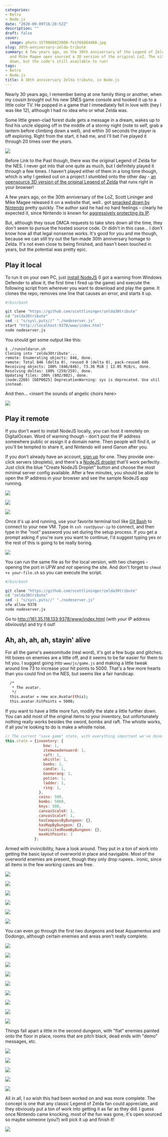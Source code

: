 ```yaml
---
categories:
- Retro
- Node.js
date: "2020-09-09T16:28:52Z"
description: ""
draft: false
cover:
  image: photo-1579860823000-fe1f66864d88.jpg
slug: 30th-anniversary-zelda-tribute
summary: A few years ago, on the 30th anniversary of the Legend of Zelda, Scott Lininger
  and Mike Magee open sourced a 3D version of the original LoZ. The site was taken
  down, but the code's still available to run!
tags:
- Retro
- Node.js
title: A 30th anniversary Zelda tribute, in Node.js
---
```

Nearly 30 years ago, I remember being at one family thing or another, when my cousin brought out his new SNES game console and hooked it up to a little color TV. He popped in a game that I immediately fell in love with (hey I was like 12), although I had no idea who or what Zelda was.

Some little green-clad forest dude gets a message in a dream, wakes up to find his uncle slipping off in the middle of a stormy night (note to self, grab a lantern before climbing down a well), and within 30 seconds the player is off exploring. Right from the start, it had me, and I'll bet I've played it through 20 times over the years.

![](https://grantwinney.com/content/images/2020/09/Dream.jpg)

Before Link to the Past though, there was the original Legend of Zelda for the NES. I never got into that one quite as much, but I definitely played it through a few times. I haven't played either of them in a long time though, which is why I geeked out on a project I stumbled onto the other day - [an opensource 3D version of the original Legend of Zelda](https://github.com/scottlininger/zelda30tribute) that runs right in your browser!

A few years ago, on the 30th anniversary of the LoZ, Scott Lininger and Mike Magee released it on a website that, well.. got [smacked down by Nintendo](https://www.facebook.com/zelda30tribute/posts/485743838275370) pretty quickly. The author said he had no hard feelings - clearly he expected it, since Nintendo is known for [aggressively protecting its IP](https://www.polygon.com/2016/9/2/12770344/nintendo-slaps-metroid-2-remake-and-500-plus-fangames-with-takedown-orders).

But, although they issue DMCA requests to take sites down all the time, they don't seem to pursue the hosted source code. Or didn't in this case... I don't know how all that legal nonsense works. It's good for you and me though, because we can still try out the fan-made 30th anniversary homage to Zelda. It's not even close to being finished, and hasn't been touched in years, but the potential was pretty epic.

## Play it local

To run it on your own PC, just [install NodeJS](https://nodejs.org/en/download/) (I got a warning from Windows Defender to allow it, the first time I fired up the game) and execute the following script from wherever you want to download and play the game. It clones the repo, removes one line that causes an error, and starts it up.

```bash
#/bin/bash

git clone "https://github.com/scottlininger/zelda30tribute"
cd "zelda30tribute"
sed -i "s/sys\.puts//" "./nodeserver.js"
start "http://localhost:9378/www/index.html"
node nodeserver.js
```

You should get some output like this:

```none
$ ./runzeldarun.sh
Cloning into 'zelda30tribute'...
remote: Enumerating objects: 846, done.
remote: Total 846 (delta 0), reused 0 (delta 0), pack-reused 846
Receiving objects: 100% (846/846), 73.36 MiB | 13.05 MiB/s, done.
Resolving deltas: 100% (259/259), done.
Updating files: 100% (802/802), done.
(node:2268) [DEP0025] DeprecationWarning: sys is deprecated. Use util instead.
```

And then... \<insert the sounds of angelic choirs here\>

![](https://grantwinney.com/content/images/2020/09/image.png)

## Play it remote

If you don't want to install NodeJS locally, you can host it remotely on DigitalOcean. Word of warning though - don't post the IP address somewhere public or assign it a domain name. Then people will find it, or you'll be tempted to share it, and Nintendo will send Ganon after you.

If you don't already have an account, [sign up](https://m.do.co/c/448f25462030) for one. They provide one-click servers (droplets), and there's a [NodeJS droplet](https://do.co/2PQEqgd) that'll work perfectly. Just click the blue "Create NodeJS Droplet" button and choose the most minimal server config available. After a few minutes, you should be able to open the IP address in your browser and see the sample NodeJS app running.

![](https://grantwinney.com/content/images/2020/09/image-1.png)

![](https://grantwinney.com/content/images/2020/09/2020-09-05-23_05_43-Create-Droplets---DigitalOcean---Brave.png)

![](https://grantwinney.com/content/images/2020/09/2020-09-05-23_19_39-Your-NodeJS-Droplet---Brave.png)

Once it's up and running, use your favorite terminal tool like [Git Bash](https://git-scm.com/downloads) to connect to your new VM. Type in `ssh root@your-ip` to connect, and then type in the "root" password you set during the setup process. If you get a prompt asking if you're sure you want to continue, I'd suggest typing yes or the rest of this is going to be really boring.

![](https://grantwinney.com/content/images/2020/09/image-2.png)

You can run the same file as for the local version, with two changes - opening the port in UFW and _not_ opening the site. And don't forget to `chmod +x your-file.sh` so you can execute the script.

```bash
#/bin/bash

git clone "https://github.com/scottlininger/zelda30tribute"
cd "zelda30tribute"
sed -i "s/sys\.puts//" "./nodeserver.js"
ufw allow 9378
node nodeserver.js
```

Go to http://161.35.118.133:9378/www/index.html (with _your_ IP address obviously) and try it out!

## Ah, ah, ah, ah, stayin' alive

For all the game's awesomitude (real word), it's got a few bugs and glitches. Hit boxes on enemies are a little off, and it seems to be far easier for them to hit you. I suggest going into `www/js/game.js` and making a little tweak around line 73 to increase your hit points to 5000. That's a few more hearts than you could find on the NES, but seems like a fair handicap.

```bash
  /*
   * The avatar.
   */
  this.avatar = new ace.Avatar(this);
  this.avatar.hitPoints = 5000;
```

If you want to have a little more fun, modify the state a little further down. You can add most of the original items to your inventory, but unfortunately nothing really works besides the sword, bombs and raft. The whistle works, if all you're looking to do is make a whistle noise.

```javascript
// The current "save game" state, with everything important we've done.
this.state = {inventory: {
                 bow: 1,
                 itemwoodensword: 1,
                 raft: 1,
                 whistle: 1,
                 bombs: 1,
                 candle: 1,
                 boomerang: 1,
                 potion: 1,
                 ladder: 1,
                 ring: 1,
               },
               coins: 500,
               bombs: 5000,
               keys: 500,
               canvasScaleX: 1,
               canvasScaleY: 1,
               hasCompassByDungeon: {},
               hasMapByDungeon: {},
               hasVisitedRoomByDungeon: {},
               maxHitPoints: 3
             };
```

Armed with invincibility, have a look around. They put in a ton of work into getting the basic layout of overworld in place and navigable. Most of the overworld enemies are present, though they only drop rupees.. ironic, since all items in the few working caves are free.

![](https://grantwinney.com/content/images/2020/09/2020-09-06-01_59_42-Zelda-30-Year-Tribute---Brave.png)

![](https://grantwinney.com/content/images/2020/09/2020-09-07-12_19_11-Zelda-30-Year-Tribute---Brave.png)

![](https://grantwinney.com/content/images/2020/09/2020-09-07-12_19_35-Zelda-30-Year-Tribute---Brave.png)

![](https://grantwinney.com/content/images/2020/09/2020-09-07-12_25_31-Zelda-30-Year-Tribute---Brave.png)

![](https://grantwinney.com/content/images/2020/09/2020-09-07-12_25_59-Zelda-30-Year-Tribute---Brave.png)

![](https://grantwinney.com/content/images/2020/09/2020-09-07-12_44_59-Zelda-30-Year-Tribute---Brave.jpg)

You can even go through the first two dungeons and beat Aquamentus and Dodongo, although certain enemies and areas aren't really complete.

![](https://grantwinney.com/content/images/2020/09/2020-09-07-12_36_45-Zelda-30-Year-Tribute---Brave.jpg)

![](https://grantwinney.com/content/images/2020/09/2020-09-07-12_45_30-Zelda-30-Year-Tribute---Brave.jpg)

![](https://grantwinney.com/content/images/2020/09/2020-09-07-12_46_33--1.jpg)

![](https://grantwinney.com/content/images/2020/09/2020-09-09-08_57_59-Zelda-30-Year-Tribute---Brave.jpg)

![](https://grantwinney.com/content/images/2020/09/2020-09-08-00_57_09--1.jpg)

![](https://grantwinney.com/content/images/2020/09/2020-09-08-00_59_23-Zelda-30-Year-Tribute---Brave.jpg)

![](https://grantwinney.com/content/images/2020/09/2020-09-09-01_03_35-Zelda-30-Year-Tribute---Brave.jpg)

![](https://grantwinney.com/content/images/2020/09/2020-09-09-09_01_23-Zelda-30-Year-Tribute---Brave.jpg)

![](https://grantwinney.com/content/images/2020/09/2020-09-08-00_58_33-Zelda-30-Year-Tribute---Brave.jpg)

Things fall apart a little in the second dungeon, with "flat" enemies painted onto the floor in place, rooms that are pitch black, dead ends with "demo" messages, etc.

![](https://grantwinney.com/content/images/2020/09/2020-09-07-12_26_39-Zelda-30-Year-Tribute---Brave.jpg)

![](https://grantwinney.com/content/images/2020/09/2020-09-07-12_33_53-.jpg)

![](https://grantwinney.com/content/images/2020/09/2020-09-07-12_33_07-Zelda-30-Year-Tribute---Brave.png)

![](https://grantwinney.com/content/images/2020/09/2020-09-07-12_26_21-Zelda-30-Year-Tribute---Brave.jpg)

![](https://grantwinney.com/content/images/2020/09/2020-09-06-02_33_15-Zelda-30-Year-Tribute.jpg)

All in all, I _so_ wish this had been worked on and was more complete. The concept is one that any classic Legend of Zelda fan could appreciate, and they obviously put a ton of work into getting it as far as they did. I guess once Nintendo came knocking, most of the fun was gone, it's open sourced so maybe someone (you?) will pick it up and finish it!

![](https://grantwinney.com/content/images/2020/09/2020-09-09-09_02_34-.jpg)